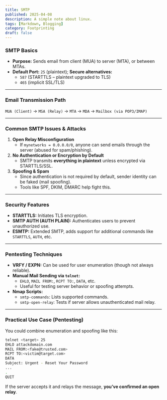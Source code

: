 ```yaml
---
title: SMTP
published: 2025-04-08
description: A simple note about linux.
tags: [Markdown, Blogging]
category: Footprinting
draft: false
---
```


### **SMTP Basics**
- **Purpose:** Sends email from client (MUA) to server (MTA), or between MTAs.
- **Default Port:** `25` (plaintext); **Secure alternatives:** 
  - `587` (STARTTLS – plaintext upgraded to TLS)
  - `465` (implicit SSL/TLS)

---

### **Email Transmission Path**
`MUA (Client)` → `MSA (Relay)` → `MTA` → `MDA` → `Mailbox (via POP3/IMAP)`

---

### **Common SMTP Issues & Attacks**
1. **Open Relay Misconfiguration**
   - If `mynetworks = 0.0.0.0/0`, anyone can send emails through the server (abused for spam/phishing).
2. **No Authentication or Encryption by Default**
   - SMTP transmits **everything in plaintext** unless encrypted via STARTTLS/SSL.
3. **Spoofing & Spam**
   - Since authentication is not required by default, sender identity can be faked (mail spoofing).
   - Tools like SPF, DKIM, DMARC help fight this.

---

### **Security Features**
- **STARTTLS:** Initiates TLS encryption.
- **SMTP AUTH (AUTH PLAIN):** Authenticates users to prevent unauthorized use.
- **ESMTP:** Extended SMTP, adds support for additional commands like `STARTTLS`, `AUTH`, etc.

---

### **Pentesting Techniques**
- **VRFY / EXPN:** Can be used for user enumeration (though not always reliable).
- **Manual Mail Sending via `telnet`:**
   - `EHLO`, `MAIL FROM:`, `RCPT TO:`, `DATA`, etc.
   - Useful for testing server behavior or spoofing attempts.
- **Nmap Scripts:**
   - `smtp-commands`: Lists supported commands.
   - `smtp-open-relay`: Tests if server allows unauthenticated mail relay.

---

### Practical Use Case (Pentesting)
You could combine enumeration and spoofing like this:
```bash
telnet <target> 25
EHLO attackdomain.com
MAIL FROM:<fake@trusted.com>
RCPT TO:<victim@target.com>
DATA
Subject: Urgent - Reset Your Password
...
.
QUIT
```
If the server accepts it and relays the message, **you’ve confirmed an open relay**.

